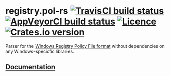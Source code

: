 # registry.pol-rs [![TravisCI build status](https://travis-ci.org/nabijaczleweli/registry.pol-rs.svg?branch=master)](https://travis-ci.org/nabijaczleweli/registry.pol-rs) [![AppVeyorCI build status](https://ci.appveyor.com/api/projects/status/q61482fs69rwt013/branch/master?svg=true)](https://ci.appveyor.com/project/nabijaczleweli/registry-pol-rs/branch/master) [![Licence](https://img.shields.io/badge/license-MIT-blue.svg?style=flat)](LICENSE) [![Crates.io version](http://meritbadge.herokuapp.com/registry-pol)](https://crates.io/crates/registry-pol)
Parser for the [Windows Registry Policy File format](https://msdn.microsoft.com/en-us/library/aa374407%28v=vs.85%29.aspx)
	without dependencies on any Windows-specicfic libraries.

## [Documentation](https://cdn.rawgit.com/nabijaczleweli/registry.pol-rs/doc/registry_pol/index.html)
